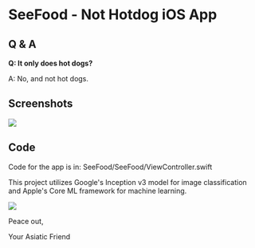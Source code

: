 # SeeFood - Not Hotdog iOS App


## Q & A
<strong>Q: It only does hot dogs?</strong>

A: No, and not hot dogs.

## Screenshots

<img src="https://github.com/nylart/SeeFood-NotHotdog-iOS/blob/master/seefood.png?raw=true">

## Code
   Code for the app is in: SeeFood/SeeFood/ViewController.swift
   
   This project utilizes Google's Inception v3 model for image classification and Apple's Core ML framework for machine learning.

<img src="https://lareviewofbooks-org-cgwbfgl6lklqqj3f4t3.netdna-ssl.com/wp-content/uploads/2018/05/silicon.feat_.jpg">

Peace out,

Your Asiatic Friend

